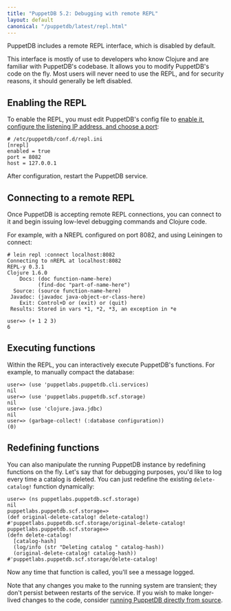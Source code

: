 ```yaml
---
title: "PuppetDB 5.2: Debugging with remote REPL"
layout: default
canonical: "/puppetdb/latest/repl.html"
---
```


PuppetDB includes a remote REPL interface, which is disabled by default.

This interface is mostly of use to developers who know Clojure and are familiar with PuppetDB's codebase. It allows you to modify PuppetDB's code on the fly. Most users will never need to use the REPL, and for security reasons, it should generally be left disabled.

Enabling the REPL
-----

To enable the REPL, you must edit PuppetDB's config file to [enable it, configure the listening IP address, and choose a port](./configure.html#nrepl-settings):

    # /etc/puppetdb/conf.d/repl.ini
    [nrepl]
    enabled = true
    port = 8082
    host = 127.0.0.1

After configuration, restart the PuppetDB service.

Connecting to a remote REPL
-----

Once PuppetDB is accepting remote REPL connections, you can connect to it and begin issuing low-level debugging commands and Clojure code.

For example, with a NREPL configured on port 8082, and using Leiningen to connect:

    # lein repl :connect localhost:8082
    Connecting to nREPL at localhost:8082
    REPL-y 0.3.1
    Clojure 1.6.0
        Docs: (doc function-name-here)
              (find-doc "part-of-name-here")
      Source: (source function-name-here)
     Javadoc: (javadoc java-object-or-class-here)
        Exit: Control+D or (exit) or (quit)
     Results: Stored in vars *1, *2, *3, an exception in *e

    user=> (+ 1 2 3)
    6

Executing functions
-----

Within the REPL, you can interactively execute PuppetDB's functions. For example, to manually compact the database:

    user=> (use 'puppetlabs.puppetdb.cli.services)
    nil
    user=> (use 'puppetlabs.puppetdb.scf.storage)
    nil
    user=> (use 'clojure.java.jdbc)
    nil
    user=> (garbage-collect! (:database configuration))
    (0)

Redefining functions
-----

You can also manipulate the running PuppetDB instance by redefining functions on the fly. Let's say that for debugging purposes, you'd like to log every time a catalog is deleted. You can just redefine the existing `delete-catalog!` function dynamically:

    user=> (ns puppetlabs.puppetdb.scf.storage)
    nil
    puppetlabs.puppetdb.scf.storage=>
    (def original-delete-catalog! delete-catalog!)
    #'puppetlabs.puppetdb.scf.storage/original-delete-catalog!
    puppetlabs.puppetdb.scf.storage=>
    (defn delete-catalog!
      [catalog-hash]
      (log/info (str "Deleting catalog " catalog-hash))
      (original-delete-catalog! catalog-hash))
    #'puppetlabs.puppetdb.scf.storage/delete-catalog!

Now any time that function is called, you'll see a message logged.

Note that any changes you make to the running system are transient; they don't persist between restarts of the service. If you wish to make longer-lived changes to the code, consider [running PuppetDB directly from source](./install_from_source.html).
